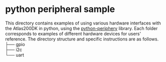 # python peripheral sample
This directory contains examples of using various hardware interfaces with the Atlas200DK in python, using the [python-periphery](https://github.com/vsergeev/python-periphery) library. Each folder corresponds to examples of different hardware devices for users' reference. The directory structure and specific instructions are as follows.
├── gpio  
├── i2c    
└── uart


